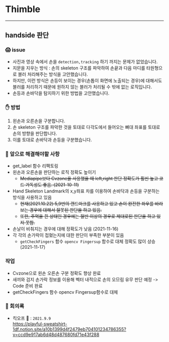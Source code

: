 # Thimble
---
## handside 판단 

### 😱 issue
- 사진과 영상 속에서 손을 `detection,tracking` 하기 까지는 문제가 없었습니다.
- 지문을 지우는 방식 : 손의 skeleton 구조를 파악하여 손끝과 다음 마디를 타원형으로 블러 처리해주는 방식을 고안했습니다.
- 하지만, 이런 방식은 손등이 보이는 경우(손톱이 화면에 노출되는 경우)에 대해서도 블러를 처리하기 때문에 원하지 않는 블러가 처리될 수 밖에 없는 로직입니다.
- 손등과 손바닥을 탐지하기 위한 방법을 고안했습니다.

### ✋ 방법
1. 왼손과 오른손을 구분합니다.
2. 손 skeleton 구조를 파악한 것을 토대로 다각도에서 들어오는 뼈대 좌표를 토대로 손의 방향을 판단합니다.
3. 이를 토대로 손바닥과 손등을 구분했습니다.


### 🤔 앞으로 해결해야할 사항 
- get_label 함수 리팩토링
- 왼손과 오른손을 판단하는 로직 정확도 높이기
  - ~~Mediapipe보다 Cvzone을 사용했을 때 left,right 판단 정확도가 훨씬 높고 코드 가독성도 좋음. (2021-10-11)~~
- Hand Skeleton Landmark의 x,y좌표 차를 이용하여 손바닥과 손등을 구분하는 방식을 사용하고 있음
  - ~~현재(2021.10.22) 5,9번의 랜드마크를 사용하고 있고 손이 완전한 좌우를 바라보는 경우에 대해서 잘못된 판단을 하고 있음.~~
  - ~~또한, 주먹을 쥔 상태인 경우에는 절반 이상의 경우로 제대로된 판단을 하고 있지 못함.~~
- 손날이 비춰지는 경우에 대해 정확도가 낮음 (2021-11-16)
- 각 각의 손가락이 접혔는지에 대한 판단이 부족한 부분이 있음
  - `getCheckFingers` 함수 `opencv Fingersup` 함수로 대체 정확도 많이 상승 (2021-11-17)

### 작업
- Cvzone으로 왼손 오른손 구분 정확도 향상 완료
- 새끼와 검지 손가락 정보를 이용해 벡터 내적으로 손의 오므림 유무 판단 예정 -> Code 준비 완료
- getCheckFingers 함수 opencv Fingersup함수로 대체

### 📝 회의록
- 킥오프 📍 : `2021.9.9` <br>
https://playful-sweatshirt-1df.notion.site/a10b1399d4f2479eb704101234786355?v=ccd9e917ab6d48d487680fd71e43f288
